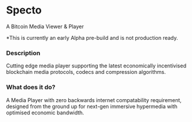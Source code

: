 # Specto
A Bitcoin Media Viewer & Player

*This is currently an early Alpha pre-build and is not production ready.

### Description
Cutting edge media player supporting the latest economically incentivised blockchain media protocols, codecs and compression algorithms.

### What does it do?
A Media Player with zero backwards internet compatability requirement, designed from the ground up for next-gen immersive hypermedia with optimised economic bandwidth.